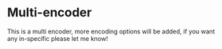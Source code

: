 # Multi-encoder
This is a multi encoder, more encoding options will be added, if you want any in-specific please let me know!
